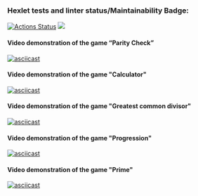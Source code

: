 ### Hexlet tests and linter status/Maintainability Badge:
[![Actions Status](https://github.com/DmitryFedoreev/python-project-49/actions/workflows/hexlet-check.yml/badge.svg)](https://github.com/DmitryFedoreev/python-project-49/actions)
<a href="https://codeclimate.com/github/DmitryFedoreev/python-project-49/maintainability"><img src="https://api.codeclimate.com/v1/badges/6c77d38fd5d0fc1909a1/maintainability" /></a>


#### Video demonstration of the game “Parity Check”
[![asciicast](https://asciinema.org/a/cLf3y7g8xYzLJeam8KAISlEBk.svg)](https://asciinema.org/a/cLf3y7g8xYzLJeam8KAISlEBk)

#### Video demonstration of the game "Calculator"
[![asciicast](https://asciinema.org/a/FR4oaejyPNn3wNdvIo5K5oEPi.svg)](https://asciinema.org/a/FR4oaejyPNn3wNdvIo5K5oEPi)

#### Video demonstration of the game "Greatest common divisor"
[![asciicast](https://asciinema.org/a/qddrQkGwSGU4vSVVEfIQSwg0C.svg)](https://asciinema.org/a/qddrQkGwSGU4vSVVEfIQSwg0C)

#### Video demonstration of the game "Progression"
[![asciicast](https://asciinema.org/a/sq3TiQkaGBVpTT8Cazq68vYdE.svg)](https://asciinema.org/a/sq3TiQkaGBVpTT8Cazq68vYdE)

#### Video demonstration of the game "Prime"
[![asciicast](https://asciinema.org/a/kbjX8ZzLSs08NkbYhDGjuyUDR.svg)](https://asciinema.org/a/kbjX8ZzLSs08NkbYhDGjuyUDR)
